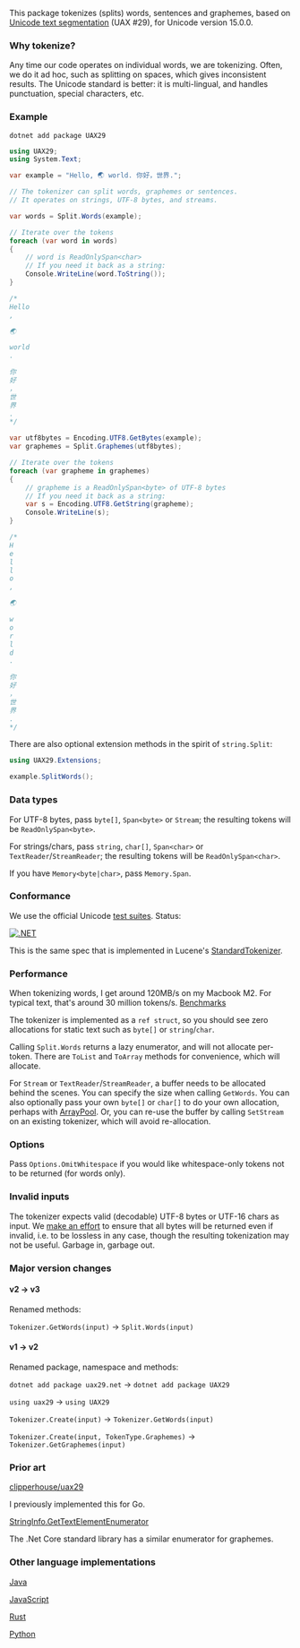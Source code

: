 This package tokenizes (splits) words, sentences and graphemes, based on [Unicode text segmentation](https://unicode.org/reports/tr29/) (UAX #29), for Unicode version 15.0.0.

### Why tokenize?

Any time our code operates on individual words, we are tokenizing. Often, we do it ad hoc, such as splitting on spaces, which gives inconsistent results. The Unicode standard is better: it is multi-lingual, and handles punctuation, special characters, etc.

### Example

```
dotnet add package UAX29
```

```csharp
using UAX29;
using System.Text;

var example = "Hello, 🌏 world. 你好，世界.";

// The tokenizer can split words, graphemes or sentences.
// It operates on strings, UTF-8 bytes, and streams.

var words = Split.Words(example);

// Iterate over the tokens
foreach (var word in words)
{
    // word is ReadOnlySpan<char>
    // If you need it back as a string:
    Console.WriteLine(word.ToString());
}

/*
Hello
,

🌏

world
.

你
好
，
世
界
.
*/

var utf8bytes = Encoding.UTF8.GetBytes(example);
var graphemes = Split.Graphemes(utf8bytes);

// Iterate over the tokens
foreach (var grapheme in graphemes)
{
    // grapheme is a ReadOnlySpan<byte> of UTF-8 bytes
    // If you need it back as a string:
    var s = Encoding.UTF8.GetString(grapheme);
    Console.WriteLine(s);
}

/*
H
e
l
l
o
,

🌏

w
o
r
l
d
.

你
好
，
世
界
.
*/
```

There are also optional extension methods in the spirit of `string.Split`:

```csharp
using UAX29.Extensions;

example.SplitWords();
```

### Data types

For UTF-8 bytes, pass `byte[]`, `Span<byte>` or `Stream`; the resulting tokens will be `ReadOnlySpan<byte>`.

For strings/chars, pass `string`, `char[]`, `Span<char>` or `TextReader`/`StreamReader`; the resulting tokens will be `ReadOnlySpan<char>`.

If you have `Memory<byte|char>`, pass `Memory.Span`.

### Conformance

We use the official Unicode [test suites](https://unicode.org/reports/tr41/tr41-26.html#Tests29). Status:

[![.NET](https://github.com/clipperhouse/uax29.net/actions/workflows/dotnet.yml/badge.svg)](https://github.com/clipperhouse/uax29.net/actions/workflows/dotnet.yml)

This is the same spec that is implemented in Lucene's [StandardTokenizer](https://lucene.apache.org/core/6_5_0/core/org/apache/lucene/analysis/standard/StandardTokenizer.html).

### Performance

When tokenizing words, I get around 120MB/s on my Macbook M2. For typical text, that's around 30 million tokens/s. [Benchmarks](https://github.com/clipperhouse/uax29.net/tree/main/Benchmarks)

The tokenizer is implemented as a `ref struct`, so you should see zero allocations for static text such as `byte[]` or `string`/`char`.

Calling `Split.Words` returns a lazy enumerator, and will not allocate per-token. There are `ToList` and `ToArray` methods for convenience, which will allocate.

For `Stream` or `TextReader`/`StreamReader`, a buffer needs to be allocated behind the scenes. You can specify the size when calling `GetWords`. You can also optionally pass your own `byte[]` or `char[]` to do your own allocation, perhaps with [ArrayPool](https://learn.microsoft.com/en-us/dotnet/api/system.buffers.arraypool-1). Or, you can re-use the buffer by calling `SetStream` on an existing tokenizer, which will avoid re-allocation.

### Options

Pass `Options.OmitWhitespace` if you would like whitespace-only tokens not to be returned (for words only).

### Invalid inputs

The tokenizer expects valid (decodable) UTF-8 bytes or UTF-16 chars as input. We [make an effort](https://github.com/clipperhouse/uax29.net/blob/main/uax29/Unicode.Test.cs#L55) to ensure that all bytes will be returned even if invalid, i.e. to be lossless in any case, though the resulting tokenization may not be useful. Garbage in, garbage out.

### Major version changes

#### v2 → v3

Renamed methods:

`Tokenizer.GetWords(input)` → `Split.Words(input)`

#### v1 → v2

Renamed package, namespace and methods:

`dotnet add package uax29.net` → `dotnet add package UAX29`

`using uax29` → `using UAX29`

`Tokenizer.Create(input)` → `Tokenizer.GetWords(input)`

`Tokenizer.Create(input, TokenType.Graphemes)` → `Tokenizer.GetGraphemes(input)`

### Prior art

[clipperhouse/uax29](https://github.com/clipperhouse/uax29)

I previously implemented this for Go.

[StringInfo.GetTextElementEnumerator](https://learn.microsoft.com/en-us/dotnet/api/system.globalization.stringinfo.gettextelementenumerator?view=net-8.0)

The .Net Core standard library has a similar enumerator for graphemes.

### Other language implementations

[Java](https://lucene.apache.org/core/6_5_0/core/org/apache/lucene/analysis/standard/StandardTokenizer.html)

[JavaScript](https://github.com/tc39/proposal-intl-segmenter)

[Rust](https://unicode-rs.github.io/unicode-segmentation/unicode_segmentation/trait.UnicodeSegmentation.html)

[Python](https://uniseg-python.readthedocs.io/en/latest/)
